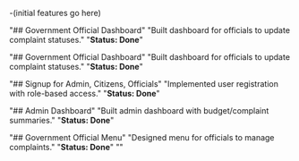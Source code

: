 -(initial features go here)

"## Government Official Dashboard" 
"Built dashboard for officials to update complaint statuses." 
"**Status: Done**" 

"## Government Official Dashboard" 
"Built dashboard for officials to update complaint statuses." 
"**Status: Done**" 

"## Signup for Admin, Citizens, Officials" 
"Implemented user registration with role-based access." 
"**Status: Done**" 

"## Admin Dashboard" 
"Built admin dashboard with budget/complaint summaries." 
"**Status: Done**" 

"## Government Official Menu" 
"Designed menu for officials to manage complaints." 
"**Status: Done**" 
"" 
